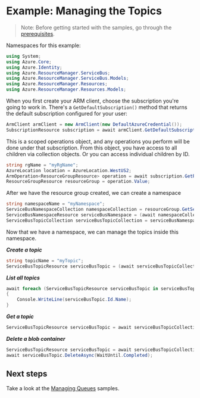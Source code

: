 # Example: Managing the Topics

>Note: Before getting started with the samples, go through the [prerequisites](https://github.com/Azure/azure-sdk-for-net/tree/main/sdk/resourcemanager/Azure.ResourceManager#prerequisites).

Namespaces for this example:

```C# Snippet:Managing_ServiceBusNamespaces_Namespaces
using System;
using Azure.Core;
using Azure.Identity;
using Azure.ResourceManager.ServiceBus;
using Azure.ResourceManager.ServiceBus.Models;
using Azure.ResourceManager.Resources;
using Azure.ResourceManager.Resources.Models;
```

When you first create your ARM client, choose the subscription you're going to work in. There's a `GetDefaultSubscription()` method that returns the default subscription configured for your user:

```C# Snippet:Managing_ServiceBusTopics_DefaultSubscription
ArmClient armClient = new ArmClient(new DefaultAzureCredential());
SubscriptionResource subscription = await armClient.GetDefaultSubscriptionAsync();
```

This is a scoped operations object, and any operations you perform will be done under that subscription. From this object, you have access to all children via collection objects. Or you can access individual children by ID.

```C# Snippet:Managing_ServiceBusTopics_CreateResourceGroup
string rgName = "myRgName";
AzureLocation location = AzureLocation.WestUS2;
ArmOperation<ResourceGroupResource> operation = await subscription.GetResourceGroups().CreateOrUpdateAsync(WaitUntil.Completed, rgName, new ResourceGroupData(location));
ResourceGroupResource resourceGroup = operation.Value;
```

After we have the resource group created, we can create a namespace

```C# Snippet:Managing_ServiceBusTopics_CreateNamespace
string namespaceName = "myNamespace";
ServiceBusNamespaceCollection namespaceCollection = resourceGroup.GetServiceBusNamespaces();
ServiceBusNamespaceResource serviceBusNamespace = (await namespaceCollection.CreateOrUpdateAsync(WaitUntil.Completed, namespaceName, new ServiceBusNamespaceData(location))).Value;
ServiceBusTopicCollection serviceBusTopicCollection = serviceBusNamespace.GetServiceBusTopics();
```

Now that we have a namespace, we can manage the topics inside this namespace.

***Create a topic***

```C# Snippet:Managing_ServiceBusTopics_CreateTopic
string topicName = "myTopic";
ServiceBusTopicResource serviceBusTopic = (await serviceBusTopicCollection.CreateOrUpdateAsync(WaitUntil.Completed, topicName, new ServiceBusTopicData())).Value;
```

***List all topics***

```C# Snippet:Managing_ServiceBusTopics_ListTopics
await foreach (ServiceBusTopicResource serviceBusTopic in serviceBusTopicCollection.GetAllAsync())
{
    Console.WriteLine(serviceBusTopic.Id.Name);
}
```

***Get a topic***

```C# Snippet:Managing_ServiceBusTopics_GetTopic
ServiceBusTopicResource serviceBusTopic = await serviceBusTopicCollection.GetAsync("myTopic");
```

***Delete a blob container***

```C# Snippet:Managing_ServiceBusTopics_DeleteTopic
ServiceBusTopicResource serviceBusTopic = await serviceBusTopicCollection.GetAsync("myTopic");
await serviceBusTopic.DeleteAsync(WaitUntil.Completed);
```

## Next steps

Take a look at the [Managing Queues](https://github.com/Azure/azure-sdk-for-net/blob/main/sdk/servicebus/Azure.ResourceManager.ServiceBus/samples/Sample2_ManagingQueues.md) samples.
